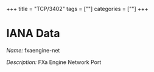 +++
title = "TCP/3402"
tags = [""]
categories = [""]
+++

# IANA Data

_Name:_ fxaengine-net

_Description:_ FXa Engine Network Port

